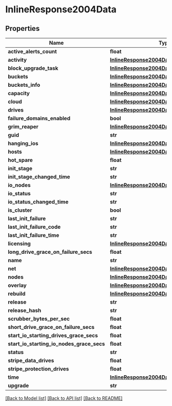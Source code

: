 # InlineResponse2004Data

## Properties
Name | Type | Description | Notes
------------ | ------------- | ------------- | -------------
**active_alerts_count** | **float** |  | [optional] 
**activity** | [**InlineResponse2004DataActivity**](InlineResponse2004DataActivity.md) |  | [optional] 
**block_upgrade_task** | [**InlineResponse2004DataBlockUpgradeTask**](InlineResponse2004DataBlockUpgradeTask.md) |  | [optional] 
**buckets** | [**InlineResponse2004DataBuckets**](InlineResponse2004DataBuckets.md) |  | [optional] 
**buckets_info** | [**InlineResponse2004DataBucketsInfo**](InlineResponse2004DataBucketsInfo.md) |  | [optional] 
**capacity** | [**InlineResponse2004DataCapacity**](InlineResponse2004DataCapacity.md) |  | [optional] 
**cloud** | [**InlineResponse2004DataCloud**](InlineResponse2004DataCloud.md) |  | [optional] 
**drives** | [**InlineResponse2004DataDrives**](InlineResponse2004DataDrives.md) |  | [optional] 
**failure_domains_enabled** | **bool** |  | [optional] 
**grim_reaper** | [**InlineResponse2004DataGrimReaper**](InlineResponse2004DataGrimReaper.md) |  | [optional] 
**guid** | **str** |  | [optional] 
**hanging_ios** | [**InlineResponse2004DataHangingIos**](InlineResponse2004DataHangingIos.md) |  | [optional] 
**hosts** | [**InlineResponse2004DataHosts**](InlineResponse2004DataHosts.md) |  | [optional] 
**hot_spare** | **float** |  | [optional] 
**init_stage** | **str** |  | [optional] 
**init_stage_changed_time** | **str** |  | [optional] 
**io_nodes** | [**InlineResponse2004DataDrives**](InlineResponse2004DataDrives.md) |  | [optional] 
**io_status** | **str** |  | [optional] 
**io_status_changed_time** | **str** |  | [optional] 
**is_cluster** | **bool** |  | [optional] 
**last_init_failure** | **str** |  | [optional] 
**last_init_failure_code** | **str** |  | [optional] 
**last_init_failure_time** | **str** |  | [optional] 
**licensing** | [**InlineResponse2004DataLicensing**](InlineResponse2004DataLicensing.md) |  | [optional] 
**long_drive_grace_on_failure_secs** | **float** |  | [optional] 
**name** | **str** |  | [optional] 
**net** | [**InlineResponse2004DataNet**](InlineResponse2004DataNet.md) |  | [optional] 
**nodes** | [**InlineResponse2004DataNodes**](InlineResponse2004DataNodes.md) |  | [optional] 
**overlay** | [**InlineResponse2004DataOverlay**](InlineResponse2004DataOverlay.md) |  | [optional] 
**rebuild** | [**InlineResponse2004DataRebuild**](InlineResponse2004DataRebuild.md) |  | [optional] 
**release** | **str** |  | [optional] 
**release_hash** | **str** |  | [optional] 
**scrubber_bytes_per_sec** | **float** |  | [optional] 
**short_drive_grace_on_failure_secs** | **float** |  | [optional] 
**start_io_starting_drives_grace_secs** | **float** |  | [optional] 
**start_io_starting_io_nodes_grace_secs** | **float** |  | [optional] 
**status** | **str** |  | [optional] 
**stripe_data_drives** | **float** |  | [optional] 
**stripe_protection_drives** | **float** |  | [optional] 
**time** | [**InlineResponse2004DataTime**](InlineResponse2004DataTime.md) |  | [optional] 
**upgrade** | **str** |  | [optional] 

[[Back to Model list]](../README.md#documentation-for-models) [[Back to API list]](../README.md#documentation-for-api-endpoints) [[Back to README]](../README.md)

